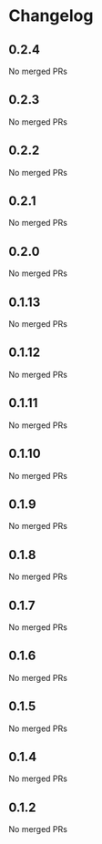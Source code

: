 # Changelog

<!-- <START NEW CHANGELOG ENTRY> -->

## 0.2.4

No merged PRs

<!-- <END NEW CHANGELOG ENTRY> -->

## 0.2.3

No merged PRs

## 0.2.2

No merged PRs

## 0.2.1

No merged PRs

## 0.2.0

No merged PRs

## 0.1.13

No merged PRs

## 0.1.12

No merged PRs

## 0.1.11

No merged PRs

## 0.1.10

No merged PRs

## 0.1.9

No merged PRs

## 0.1.8

No merged PRs

## 0.1.7

No merged PRs

## 0.1.6

No merged PRs

## 0.1.5

No merged PRs

## 0.1.4

No merged PRs

## 0.1.2

No merged PRs
